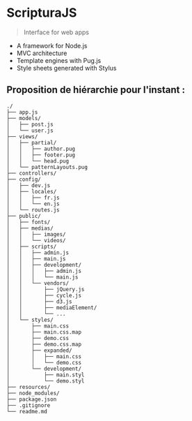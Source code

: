 # ScripturaJS
> Interface for web apps

* A framework for Node.js
* MVC architecture
* Template engines with Pug.js
* Style sheets generated with Stylus

## Proposition de hiérarchie pour l'instant :

    ./
    ├── app.js
    ├── models/
    │   ├── post.js
    │   └── user.js
    ├── views/
    │   ├── partial/
    │   │   ├── author.pug
    │   │   ├── footer.pug
    │   │   └── head.pug
    │   └── patternLayouts.pug
    ├── controllers/
    ├── config/
    │   ├── dev.js
    │   ├── locales/
    │   │   ├── fr.js
    │   │   └── en.js
    │   └── routes.js
    ├── public/
    │   ├── fonts/
    │   ├── medias/
    │   │   ├── images/
    │   │   └── videos/
    │   ├── scripts/
    │   │   ├── admin.js
    │   │   ├── main.js
    │   │   ├── development/
    │   │   │   ├── admin.js
    │   │   │   └── main.js
    │   │   └── vendors/
    │   │       ├── jQuery.js
    │   │       ├── cycle.js
    │   │       ├── d3.js
    │   │       ├── mediaElement/
    │   │       └── ...
    │   └── styles/
    │       ├── main.css
    │       ├── main.css.map
    │       ├── demo.css
    │       ├── demo.css.map
    │       ├── expanded/
    │       │   ├── main.css
    │       │   └── demo.css
    │       └── development/
    │           ├── main.styl
    │           └── demo.styl
    ├── resources/
    ├── node_modules/
    ├── package.json
    ├── .gitignore
    └── readme.md